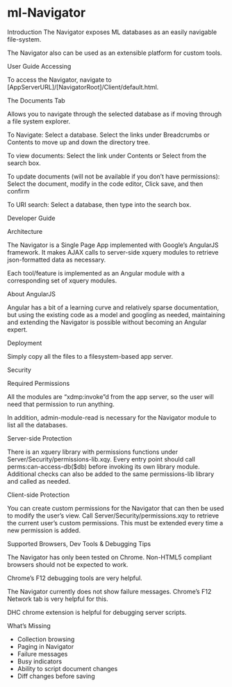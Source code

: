 ml-Navigator
============

Introduction
The Navigator exposes ML databases as an easily navigable file-system.

The Navigator also can be used as an extensible platform for custom tools.

User Guide
Accessing

To access the Navigator, navigate to [AppServerURL]/[NavigatorRoot]/Client/default.html.

The Documents Tab

Allows you to navigate through the selected database as if moving through a file system explorer.

To Navigate: Select a database.  Select the links under Breadcrumbs or Contents to move up and down the directory tree.

To view documents: Select the link under Contents or Select from the search box.

To update documents (will not be available if you don’t have permissions): Select the document, modify in the code editor, Click save, and then confirm

To URI search: Select a database, then type into the search box.


Developer Guide

Architecture

The Navigator is a Single Page App implemented with Google’s AngularJS framework.  It makes AJAX calls to server-side xquery modules to retrieve json-formatted data as necessary.

Each tool/feature is implemented as an Angular module with a corresponding set of xquery modules.

About AngularJS

Angular has a bit of a learning curve and relatively sparse documentation, but using the existing code as a model and googling as needed, maintaining and extending the Navigator is possible without becoming an Angular expert.

Deployment

Simply copy all the files to a filesystem-based app server.

Security

Required Permissions

All the modules are “xdmp:invoke”d from the app server, so the user will need that permission to run anything. 

In addition, admin-module-read is necessary for the Navigator module to list all the databases.

Server-side Protection

There is an xquery library with permissions functions under Server/Security/permissions-lib.xqy.
Every entry point should call perms:can-access-db($db) before invoking its own library module.  Additional checks can also be added to the same permissions-lib library and called as needed.

Client-side Protection

You can create custom permissions for the Navigator that can then be used to modify the user’s view.  Call Server/Security/permissions.xqy to retrieve the current user’s custom permissions.  This must be extended every time a new permission is added.



Supported Browsers, Dev Tools & Debugging Tips

The Navigator has only been tested on Chrome.  Non-HTML5 compliant browsers should not be expected to work.

Chrome’s F12 debugging tools are very helpful.

The Navigator currently does not show failure messages.  Chrome’s F12 Network tab is very helpful for this.

DHC chrome extension is helpful for debugging server scripts.

What’s Missing

- Collection browsing
- Paging in Navigator
- Failure messages
- Busy indicators
- Ability to script document changes
- Diff changes before saving

